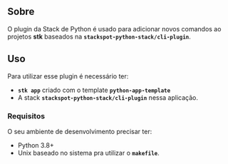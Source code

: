 ## **Sobre**
O plugin da Stack de Python é usado para adicionar novos comandos ao projetos **stk** baseados na **`stackspot-python-stack/cli-plugin`**.


## **Uso**
Para utilizar esse plugin é necessário ter:
- **`stk app`** criado com o template **`python-app-template`** 
- A stack **`stackspot-python-stack/cli-plugin`** nessa aplicação. 

### **Requisitos**
O seu ambiente de desenvolvimento precisar ter:
- Python 3.8+
- Unix baseado no sistema pra utilizar o **`makefile`**.

